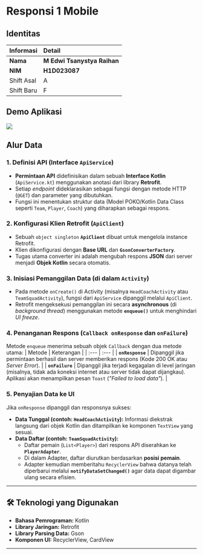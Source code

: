 # Responsi 1 Mobile

## Identitas
| Informasi | Detail |
| :--- | :--- |
| **Nama** | **M Edwi Tsanystya Raihan** |
| **NIM** | **H1D023087** |
| Shift Asal | A |
| Shift Baru | F |

## Demo Aplikasi
![](demoaplikasi.gif)

## Alur Data 
### 1. Definisi API (Interface `ApiService`)
* **Permintaan API** didefinisikan dalam sebuah **Interface Kotlin** (`ApiService.kt`) menggunakan anotasi dari library **Retrofit**.
* Setiap *endpoint* dideklarasikan sebagai fungsi dengan metode HTTP (`@GET`) dan parameter yang dibutuhkan.
* Fungsi ini menentukan struktur data (Model POKO/Kotlin Data Class seperti `Team`, `Player`, `Coach`) yang diharapkan sebagai respons.

### 2. Konfigurasi Klien Retrofit (`ApiClient`)
* Sebuah `object singleton` **`ApiClient`** dibuat untuk mengelola instance Retrofit.
* Klien dikonfigurasi dengan **Base URL** dan **`GsonConverterFactory`**.
* Tugas utama converter ini adalah mengubah respons **JSON** dari server menjadi **Objek Kotlin** secara otomatis.

### 3. Inisiasi Pemanggilan Data (di dalam `Activity`)
* Pada metode `onCreate()` di Activity (misalnya `HeadCoachActivity` atau `TeamSquadActivity`), fungsi dari `ApiService` dipanggil melalui `ApiClient`.
* Retrofit mengeksekusi pemanggilan ini secara **asynchronous** (di *background thread*) menggunakan metode **`enqueue()`** untuk menghindari *UI freeze*.

### 4. Penanganan Respons (`Callback onResponse` dan `onFailure`)
Metode `enqueue` menerima sebuah objek `Callback` dengan dua metode utama:
| Metode | Keterangan |
| :--- | :--- |
| **`onResponse`** | Dipanggil jika permintaan berhasil dan server memberikan respons (Kode 200 OK atau *Server Error*). |
| **`onFailure`** | Dipanggil jika terjadi kegagalan di level jaringan (misalnya, tidak ada koneksi internet atau server tidak dapat dijangkau). Aplikasi akan menampilkan pesan `Toast` (*"Failed to load data"*). |

### 5. Penyajian Data ke UI
Jika `onResponse` dipanggil dan responsnya sukses:
* **Data Tunggal (contoh: `HeadCoachActivity`):** Informasi diekstrak langsung dari objek Kotlin dan ditampilkan ke komponen `TextView` yang sesuai.
* **Data Daftar (contoh: `TeamSquadActivity`):**
    * Daftar pemain (`List<Player>`) dari respons API diserahkan ke **`PlayerAdapter`**.
    * Di dalam Adapter, daftar diurutkan berdasarkan **posisi pemain**.
    * Adapter kemudian memberitahu `RecyclerView` bahwa datanya telah diperbarui melalui **`notifyDataSetChanged()`** agar data dapat digambar ulang secara efisien.

---

## 🛠️ Teknologi yang Digunakan

* **Bahasa Pemrograman:** Kotlin
* **Library Jaringan:** Retrofit
* **Library Parsing Data:** Gson
* **Komponen UI:** RecyclerView, CardView

---



